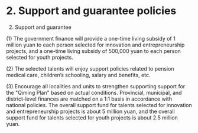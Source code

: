 # 2. Support and guarantee policies

2. Support and guarantee

(1) The government finance will provide a one-time living subsidy of 1 million yuan to each person selected for innovation and entrepreneurship projects, and a one-time living subsidy of 500,000 yuan to each person selected for youth projects.

(2) The selected talents will enjoy support policies related to pension medical care, children’s schooling, salary and benefits, etc.

(3) Encourage all localities and units to strengthen supporting support for the "Qiming Plan" based on actual conditions. Provincial, municipal, and district-level finances are matched on a 1:1 basis in accordance with national policies. The overall support fund for talents selected for innovation and entrepreneurship projects is about 5 million yuan, and the overall support fund for talents selected for youth projects is about 2.5 million yuan.
